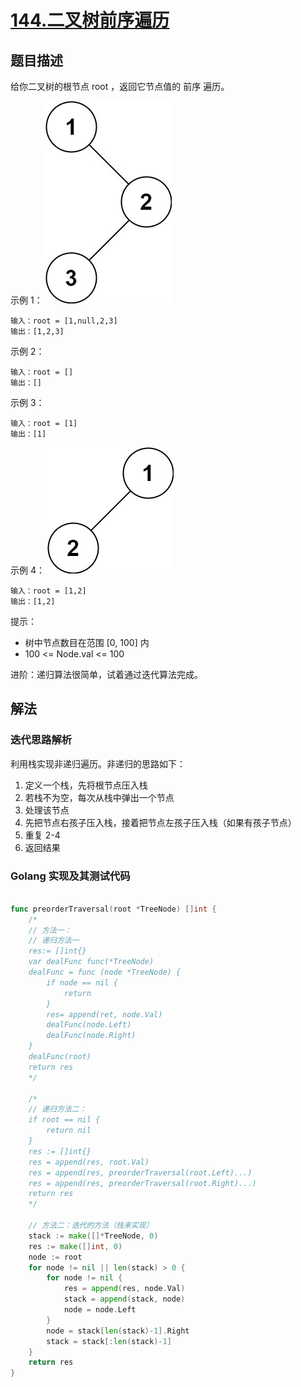 # [144.二叉树前序遍历](https://leetcode-cn.com/problems/binary-tree-preorder-traversal)

## 题目描述

给你二叉树的根节点 root ，返回它节点值的 前序 遍历。

示例 1：
![1](./images/inorder_1.jpeg)

```
输入：root = [1,null,2,3]
输出：[1,2,3]
```

示例 2：

```
输入：root = []
输出：[]
```

示例 3：

```
输入：root = [1]
输出：[1]
```

示例 4：
![4](./images/inorder_4.jpeg)

```
输入：root = [1,2]
输出：[1,2]
```


提示：

- 树中节点数目在范围 [0, 100] 内
- 100 <= Node.val <= 100

进阶：递归算法很简单，试着通过迭代算法完成。

## 解法

### 迭代思路解析

利用栈实现非递归遍历。非递归的思路如下：

1. 定义一个栈，先将根节点压入栈
2. 若栈不为空，每次从栈中弹出一个节点
3. 处理该节点
4. 先把节点右孩子压入栈，接着把节点左孩子压入栈（如果有孩子节点）
5. 重复 2-4
6. 返回结果

### Golang 实现及其测试代码

```go

func preorderTraversal(root *TreeNode) []int {
	/*
	// 方法一：
	// 递归方法一
	res:= []int{}
	var dealFunc func(*TreeNode)
	dealFunc = func (node *TreeNode) {
		if node == nil {
			return
		}
		res= append(ret, node.Val)
		dealFunc(node.Left)
		dealFunc(node.Right)
	}
	dealFunc(root)
	return res
	*/

	/*
	// 递归方法二：
	if root == nil {
		return nil
	}
	res := []int{}
	res = append(res, root.Val)
	res = append(res, preorderTraversal(root.Left)...)
	res = append(res, preorderTraversal(root.Right)...)
	return res
	*/

	// 方法二：迭代的方法（栈来实现）
	stack := make([]*TreeNode, 0)
	res := make([]int, 0)
	node := root
	for node != nil || len(stack) > 0 {
		for node != nil {
			res = append(res, node.Val)
			stack = append(stack, node)
			node = node.Left
		}
		node = stack[len(stack)-1].Right
		stack = stack[:len(stack)-1]
	}
	return res
}

```
